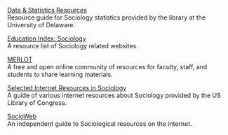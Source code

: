[Data & Statistics Resources](http://guides.lib.udel.edu/content.php?pid=164749&sid=1439560)<br/>
Resource guide for Sociology statistics provided by the library at the University of Delaware.

[Education Index: Sociology](http://www.educationindex.com/sociology/)<br/>
A resource list of Sociology related websites.

[MERLOT](http://www.merlot.org/merlot/materials.htm?category=2825&&sort.property=overallRating) <br/>
A free and open online community of resources for faculty, staff, and students to share learning materials.

[Selected Internet Resources in Sociology](https://www.loc.gov/rr/main/alcove9/sociology.html)<br/>
A guide of various internet resources about Sociology provided by the US Library of Congress.

[SocioWeb](http://www.socioweb.com/) <br/>
An independent guide to Sociological resources on the internet.



